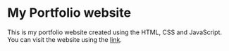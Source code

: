 # My Portfolio website
This is my portfolio website created using the HTML, CSS and JavaScript. You can visit the website using the [link](https://codguy.github.io/portfolio/).
